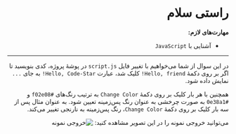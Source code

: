 <div dir="rtl">

# راستی سلام

**مهارت‌های لازم:**

+ آشنایی با `JavaScript`

---

در این سوال از شما می‌خواهیم با تغییر فایل `script.js` در پوشۀ پروژه، کدی بنویسید تا اگر بر روی دکمۀ  `Hello, friend!`
کلیک شد، عبارت `Hello, Code-Star!` به جای `...` نمایش داده شود.

همچنین با هر بار کلیک بر روی دکمۀ `Change Color` به ترتیب رنگ‌های `#f02e08` و `#0e38a1` به صورت چرخشی به عنوان رنگ
پس‌زمینه تعیین شود. به عنوان مثال پس از سه بار کلیک بر روی دکمۀ `Change Color`، رنگ پس‌زمینه به نارنجی تغییر می‌کند.

می‌توانید خروجی نمونه را در این تصویر مشاهده کنید:
![خروجی نمونه](https://www.dropbox.com/s/ptg8trmw8vx21os/problem04.gif?dl=1)

</div>
